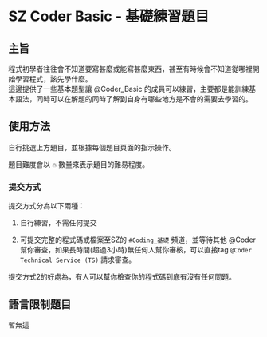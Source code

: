 # SZ Coder Basic - 基礎練習題目
## 主旨
程式初學者往往會不知道要寫甚麼或能寫甚麼東西，甚至有時候會不知道從哪裡開始學習程式，該先學什麼。<br>
這邊提供了一些基本題型讓 @Coder_Basic 的成員可以練習，主要都是能訓練基本語法，同時可以在解題的同時了解到自身有哪些地方是不會的需要去學習的。

## 使用方法
自行挑選上方題目，並根據每個題目頁面的指示操作。

題目難度會以 `🔥` 數量來表示題目的難易程度。
### 提交方式
提交方式分為以下兩種：
1. 自行練習，不需任何提交

2. 可提交完整的程式碼或檔案至SZ的 `#Coding_基礎` 頻道，並等待其他 @Coder 幫你審查，如果長時間(超過3小時)無任何人幫你審核，可以直接tag `@Coder Technical Service (TS)` 請求審查。

提交方式2的好處為，有人可以幫你檢查你的程式碼到底有沒有任何問題。

## 語言限制題目
暫無這
